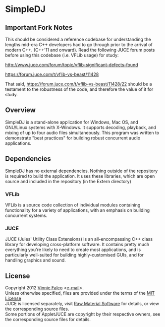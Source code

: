# SimpleDJ

## Important Fork Notes

This should be considered a reference codebase for understanding the lengths
mid-era C++ developers had to go through prior to the arrival of modern C++.
(C++'11 and onward). Read the following JUCE forum posts before using this
codebase (i.e. VFLib usage) for study:

http://www.juce.com/forum/topic/vflib-significant-defects-found

https://forum.juce.com/t/vflib-vs-beast/11428

That said, https://forum.juce.com/t/vflib-vs-beast/11428/22 should be a 
testament to the robustness of the code, and therefore the value of it for study.

## Overview

SimpleDJ is a stand-alone application for Windows, Mac OS, and GNU/Linux
systems with X-Windows. It supports decoding, playback, and mixing of up
to four audio files simultaneously. This program was written to demonstrate
"best practices" for building robust concurrent audio applications.

## Dependencies

SimpleDJ has no external dependencies. Nothing outside of the repository
is required to build the application. It uses these libraries, which are
open source and included in the repository (in the Extern directory)

### VFLib

VFLib is a source code collection of individual modules containing
functionality for a variety of applications, with an emphasis on building
concurrent systems.

### JUCE

JUCE (Jules' Utility Class Extensions) is an all-encompassing C++ class
library for developing cross-platform software. It contains pretty much
everything you're likely to need to create most applications, and is
particularly well-suited for building highly-customised GUIs, and for
handling graphics and sound.

## License

Copyright 2012 [Vinnie Falco][1] <[e-mail][2]>.<br>
Unless otherwise specified, files are provided under the terms of the
[MIT License][3]<br>
JUCE is licensed separately, visit [Raw Material Software][4] for details,
or view the corresponding source files.<br>
Some portions of AppletJUCE are copyright by their respective owners, see the
corresponding source files for details.

[1]: http://vinniefalco.com "Vinnie Falco's Home Page"
[2]: mailto:vinnie.falco@gmail.com "Vinnie Falco's Email"
[3]: http://www.opensource.org/licenses/MIT
[4]: http://www.rawmaterialsoftware.com/juce.php "JUCE"
